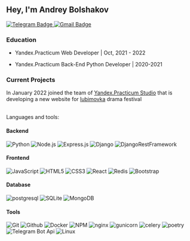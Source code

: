 [comment]: <> (<img  alt='Hi I,m Andrey Bolshakov' src="./images/img.png" height="200px"/>)

[comment]: <> (<br>)


## Hey, I'm Andrey Bolshakov

<div id="badges">
  <a href="https://t.me/Bolshakov_Andrey">
    <img src="https://img.shields.io/badge/Telegram-blue?style=social&logo=telegram&logoColor=blue" alt="Telegram Badge"/>
  </a>
  <a href="mailto:abolshakovy@gmail.com">
    <img src="https://img.shields.io/badge/Gmail-critical?style=social&logo=gmail&logoColor=critical" alt="Gmail Badge"/>
  </a>
</div>

### Education

- Yandex.Practicum Web Developer | Oct, 2021 - 2022

- Yandex.Practicum Back-End Python Developer | 2020-2021 <a src="images/eng.pdf">

### Current Projects

In January 2022 joined the team of [Yandex.Practicum Studio](https://github.com/Studio-Yandex-Practicum) that is developing a new website for [lubimovka](https://lubimovka.ru/) drama festival

<br>
Languages and tools:

#### Backend

![Python](https://img.shields.io/badge/-Python-000?&logo=Python)
![Node.js](https://img.shields.io/badge/-Node.js-000?&logo=Node.js)
![Express.js](https://img.shields.io/badge/-Express.js-000?&logo=Express)
![Django](https://img.shields.io/badge/-Django-000?&logo=Django)
![DjangoRestFramework](https://img.shields.io/badge/-Django_Rest_Framework-000?&logo=Django)


#### Frontend
![JavaScript](https://img.shields.io/badge/-JavaScript-000?&logo=JavaScript)
![HTML5](https://img.shields.io/badge/-HTML5-000?&logo=HTML5)
![CSS3](https://img.shields.io/badge/-CSS3-000?&logo=CSS3)
![React](https://img.shields.io/badge/-React-000?&logo=React)
![Redis](https://img.shields.io/badge/-Redis-000?&logo=Redis)
![Bootstrap](https://img.shields.io/badge/-Bootstrap-000?&logo=Bootstrap)


#### Database
![postgresql](https://img.shields.io/badge/-postgresql-000?&logo=postgresql)
![SQLite](https://img.shields.io/badge/-SQLite-000?&logo=SQLite)
![MongoDB](https://img.shields.io/badge/-MongoDB-000?&logo=mongodb)


#### Tools
![Git](https://img.shields.io/badge/-Git-000?&logo=Git)
![Github](https://img.shields.io/badge/-Github-000?&logo=Github)
![Docker](https://img.shields.io/badge/-Docker-000?&logo=Docker)
![NPM](https://img.shields.io/badge/-NPM-000?&logo=NPM)
![nginx](https://img.shields.io/badge/-nginx-000?&logo=nginx)
![gunicorn](https://img.shields.io/badge/-gunicorn-000?&logo=gunicorn)
![celery](https://img.shields.io/badge/-celery-000?&logo=celery)
![poetry](https://img.shields.io/badge/-poetry-000?&logo=poetry)
![Telegram Bot Api](https://img.shields.io/badge/-TelegramBotApi-000?&logo=telegram)
![Linux](https://img.shields.io/badge/-Linux-000?&logo=Linux)



